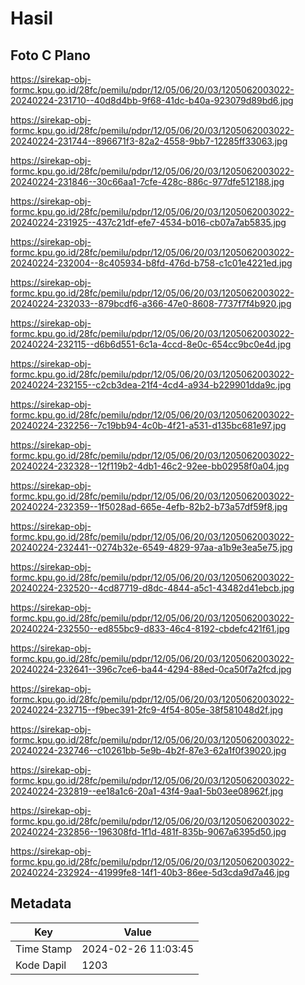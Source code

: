 # Hasil

## Foto C Plano

https://sirekap-obj-formc.kpu.go.id/28fc/pemilu/pdpr/12/05/06/20/03/1205062003022-20240224-231710--40d8d4bb-9f68-41dc-b40a-923079d89bd6.jpg

https://sirekap-obj-formc.kpu.go.id/28fc/pemilu/pdpr/12/05/06/20/03/1205062003022-20240224-231744--896671f3-82a2-4558-9bb7-12285ff33063.jpg

https://sirekap-obj-formc.kpu.go.id/28fc/pemilu/pdpr/12/05/06/20/03/1205062003022-20240224-231846--30c66aa1-7cfe-428c-886c-977dfe512188.jpg

https://sirekap-obj-formc.kpu.go.id/28fc/pemilu/pdpr/12/05/06/20/03/1205062003022-20240224-231925--437c21df-efe7-4534-b016-cb07a7ab5835.jpg

https://sirekap-obj-formc.kpu.go.id/28fc/pemilu/pdpr/12/05/06/20/03/1205062003022-20240224-232004--8c405934-b8fd-476d-b758-c1c01e4221ed.jpg

https://sirekap-obj-formc.kpu.go.id/28fc/pemilu/pdpr/12/05/06/20/03/1205062003022-20240224-232033--879bcdf6-a366-47e0-8608-7737f7f4b920.jpg

https://sirekap-obj-formc.kpu.go.id/28fc/pemilu/pdpr/12/05/06/20/03/1205062003022-20240224-232115--d6b6d551-6c1a-4ccd-8e0c-654cc9bc0e4d.jpg

https://sirekap-obj-formc.kpu.go.id/28fc/pemilu/pdpr/12/05/06/20/03/1205062003022-20240224-232155--c2cb3dea-21f4-4cd4-a934-b229901dda9c.jpg

https://sirekap-obj-formc.kpu.go.id/28fc/pemilu/pdpr/12/05/06/20/03/1205062003022-20240224-232256--7c19bb94-4c0b-4f21-a531-d135bc681e97.jpg

https://sirekap-obj-formc.kpu.go.id/28fc/pemilu/pdpr/12/05/06/20/03/1205062003022-20240224-232328--12f119b2-4db1-46c2-92ee-bb02958f0a04.jpg

https://sirekap-obj-formc.kpu.go.id/28fc/pemilu/pdpr/12/05/06/20/03/1205062003022-20240224-232359--1f5028ad-665e-4efb-82b2-b73a57df59f8.jpg

https://sirekap-obj-formc.kpu.go.id/28fc/pemilu/pdpr/12/05/06/20/03/1205062003022-20240224-232441--0274b32e-6549-4829-97aa-a1b9e3ea5e75.jpg

https://sirekap-obj-formc.kpu.go.id/28fc/pemilu/pdpr/12/05/06/20/03/1205062003022-20240224-232520--4cd87719-d8dc-4844-a5c1-43482d41ebcb.jpg

https://sirekap-obj-formc.kpu.go.id/28fc/pemilu/pdpr/12/05/06/20/03/1205062003022-20240224-232550--ed855bc9-d833-46c4-8192-cbdefc421f61.jpg

https://sirekap-obj-formc.kpu.go.id/28fc/pemilu/pdpr/12/05/06/20/03/1205062003022-20240224-232641--396c7ce6-ba44-4294-88ed-0ca50f7a2fcd.jpg

https://sirekap-obj-formc.kpu.go.id/28fc/pemilu/pdpr/12/05/06/20/03/1205062003022-20240224-232715--f9bec391-2fc9-4f54-805e-38f581048d2f.jpg

https://sirekap-obj-formc.kpu.go.id/28fc/pemilu/pdpr/12/05/06/20/03/1205062003022-20240224-232746--c10261bb-5e9b-4b2f-87e3-62a1f0f39020.jpg

https://sirekap-obj-formc.kpu.go.id/28fc/pemilu/pdpr/12/05/06/20/03/1205062003022-20240224-232819--ee18a1c6-20a1-43f4-9aa1-5b03ee08962f.jpg

https://sirekap-obj-formc.kpu.go.id/28fc/pemilu/pdpr/12/05/06/20/03/1205062003022-20240224-232856--196308fd-1f1d-481f-835b-9067a6395d50.jpg

https://sirekap-obj-formc.kpu.go.id/28fc/pemilu/pdpr/12/05/06/20/03/1205062003022-20240224-232924--41999fe8-14f1-40b3-86ee-5d3cda9d7a46.jpg


## Metadata

| Key        | Value               |
| ---------- | ------------------- |
| Time Stamp | 2024-02-26 11:03:45 |
| Kode Dapil | 1203                |



